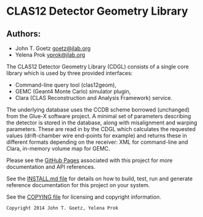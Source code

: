 # CLAS12 Detector Geometry Library

## Authors:

* John T. Goetz <goetz@jlab.org>
* Yelena Prok <yprok@jlab.org>

The CLAS12 Detector Geometry Library (CDGL) consists of a single core library which is used by three provided interfaces:

* Command-line query tool (clas12geom),
* GEMC (Geant4 Monte Carlo) simulator plugin,
* Clara (CLAS Reconstruction and Analysis Framework) service.

The underlying database uses the CCDB scheme borrowed (unchanged) from the Glue-X software project. A minimal set of parameters describing the detector is stored in the database, along with misalignment and warping parameters. These are read in by the CDGL which calculates the requested values (drift-chamber wire end-points for example) and returns these in different formats depending on the receiver: XML for command-line and Clara, in-memory volume map for GEMC.

Please see the [GitHub Pages](http://jeffersonlab.github.io/clas12_geometry) associated with this project for more documentation and API references.

See the [INSTALL.md file](INSTALL.md) for details on how to build, test, run and
generate reference documentation for this project on your system.

See the [COPYING file](COPYING) for licensing and copyright information.

```
Copyright 2014 John T. Goetz, Yelena Prok
```
